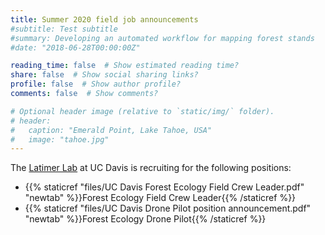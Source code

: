 ```yaml
---
title: Summer 2020 field job announcements
#subtitle: Test subtitle
#summary: Developing an automated workflow for mapping forest stands
#date: "2018-06-28T00:00:00Z"

reading_time: false  # Show estimated reading time?
share: false  # Show social sharing links?
profile: false  # Show author profile?
comments: false  # Show comments?

# Optional header image (relative to `static/img/` folder).
# header:
#   caption: "Emerald Point, Lake Tahoe, USA"
#   image: "tahoe.jpg"
---
```


The [Latimer Lab](https://latimer.ucdavis.edu/) at UC Davis is recruiting for the following positions:

- {{% staticref "files/UC Davis Forest Ecology Field Crew Leader.pdf" "newtab" %}}Forest Ecology Field Crew Leader{{% /staticref %}}
- {{% staticref "files/UC Davis Drone Pilot position announcement.pdf" "newtab" %}}Forest Ecology Drone Pilot{{% /staticref %}}
